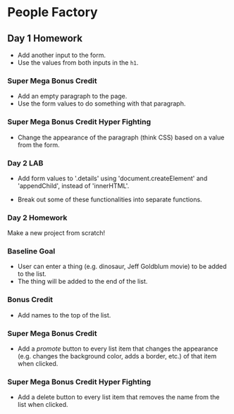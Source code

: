 # People Factory
## Day 1 Homework

* Add another input to the form.
* Use the values from both inputs in the `h1`.

### Super Mega Bonus Credit

* Add an empty paragraph to the page.
* Use the form values to do something with that paragraph.

### Super Mega Bonus Credit Hyper Fighting

* Change the appearance of the paragraph (think CSS) based on a value from the form.

### Day 2 LAB

* Add form values to '.details' using 'document.createElement' and 'appendChild', instead of 'innerHTML'.

* Break out some of these functionalities into separate functions.

### Day 2 Homework

Make a new project from scratch!

### Baseline Goal

* User can enter a thing (e.g. dinosaur, Jeff Goldblum movie) to be added to the list.
* The thing will be added to the end of the list.

### Bonus Credit

* Add names to the top of the list.

### Super Mega Bonus Credit

* Add a _promote_ button to every list item that changes the appearance (e.g. changes the background color, adds a border, etc.) of that item when clicked.

### Super Mega Bonus Credit Hyper Fighting

* Add a delete button to every list item that removes the name from the list when clicked.